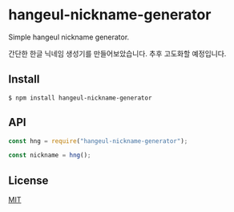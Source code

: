 # hangeul-nickname-generator

Simple hangeul nickname generator.

간단한 한글 닉네임 생성기를 만들어보았습니다. 추후 고도화할 예정입니다.

## Install

```
$ npm install hangeul-nickname-generator
```

## API

```js
const hng = require("hangeul-nickname-generator");

const nickname = hng();
```

## License

[MIT](https://github.com/expressjs/cookie-session/blob/master/LICENSE)
